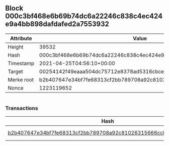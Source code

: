 ## Block 000c3bf468e6b69b74dc6a22246c838c4ec424e9a4bb898dafdafed2a7553932

Attribute | Value
--- | ---
Height | 39532
Hash | 000c3bf468e6b69b74dc6a22246c838c4ec424e9a4bb898dafdafed2a7553932
Timestamp | 2021-04-25T04:56:10+00:00
Target | 00254142f49eaaa504dc75712e8378ad5316cbcead634704b3734b6271167cc4
Merke root | b2b407647e34bf7fe68313cf2bb789708a92c81026315666ccb08e171bc12828
Nonce | 1223119652

```

```

### Transactions

Hash | Amount
--- | ---
[b2b407647e34bf7fe68313cf2bb789708a92c81026315666ccb08e171bc12828](b2b407647e34bf7fe68313cf2bb789708a92c81026315666ccb08e171bc12828.md) | 10.00000000 SKEPTI 
